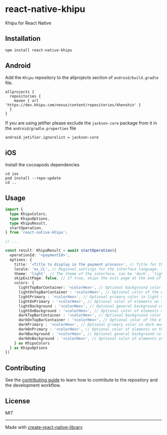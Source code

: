 # react-native-khipu

Khipu for React Native

## Installation

```sh
npm install react-native-khipu
```


## Android

Add the `Khipu` repository to the allprojects section of `android/build.gradle` file.

```
allprojects {
  repositories {
    maven { url 'https://dev.khipu.com/nexus/content/repositories/khenshin' }
  }
}
```

If you are using jetifier please exclude the `jackson-core` package from it in the `android/gradle.properties` file

```
android.jetifier.ignorelist = jackson-core
```

## iOS

Install the cocoapods dependencies

```
cd ios
pod install --repo-update
cd ..
```


## Usage

```typescript
import {
  type KhipuColors,
  type KhipuOptions,
  type KhipuResult,
  startOperation,
} from 'react-native-khipu';

// ...

const result: KhipuResult = await startOperation({
  operationId: '<paymentId>',
  options: {
    title: '<Title to display in the payment process>', // Title for the top bar during the payment process.
    locale: 'es_CL', // Regional settings for the interface language. The standard format combines an ISO 639-1 language code and an ISO 3166 country code. For example, "es_CL" for Spanish (Chile).
    theme: 'light', // The theme of the interface, can be 'dark', 'light' or 'system'
    skipExitPage: false, // If true, skips the exit page at the end of the payment process, whether successful or failed.
    colors: {
      lightTopBarContainer: '<colorHex>', // Optional background color for the top bar in light mode.
      lightOnTopBarContainer : '<colorHex>', // Optional color of the elements on the top bar in light mode.
      lightPrimary : '<colorHex>', // Optional primary color in light mode.
      lightOnPrimary : '<colorHex>', // Optional color of elements on the primary color in light mode.
      lightBackground : '<colorHex>', // Optional general background color in light mode.
      lightOnBackground : '<colorHex>', // Optional color of elements on the general background in light mode.
      darkTopBarContainer : '<colorHex>', // Optional background color for the top bar in dark mode.
      darkOnTopBarContainer : '<colorHex>', // Optional color of the elements on the top bar in dark mode.
      darkPrimary : '<colorHex>', // Optional primary color in dark mode.
      darkOnPrimary : '<colorHex>', // Optional color of elements on the primary color in dark mode.
      darkBackground : '<colorHex>', // Optional general background color in dark mode.
      darkOnBackground : '<colorHex>', // Optional color of elements on the general background in dark mode.
    } as KhipuColors
  } as KhipuOptions
})
```

## Contributing

See the [contributing guide](CONTRIBUTING.md) to learn how to contribute to the repository and the development workflow.

## License

MIT

---

Made with [create-react-native-library](https://github.com/callstack/react-native-builder-bob)
